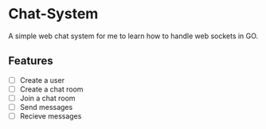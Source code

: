 # Chat-System
A simple web chat system for me to learn how to handle web sockets in GO.

## Features
- [ ] Create a user
- [ ] Create a chat room
- [ ] Join a chat room
- [ ] Send messages
- [ ] Recieve messages
